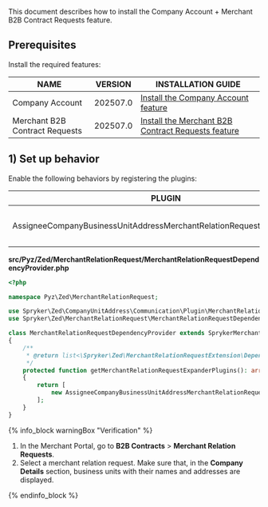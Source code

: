 This document describes how to install the Company Account + Merchant B2B Contract Requests feature.

## Prerequisites

Install the required features:

| NAME                           | VERSION          | INSTALLATION GUIDE                                                                                                                                                                             |
|--------------------------------|------------------|------------------------------------------------------------------------------------------------------------------------------------------------------------------------------------------------|
| Company Account                | 202507.0 | [Install the Company Account feature](/docs/pbc/all/customer-relationship-management/latest/base-shop/install-and-upgrade/install-features/install-the-company-account-feature.html) |
| Merchant B2B Contract Requests | 202507.0 | [Install the Merchant B2B Contract Requests feature](/docs/pbc/all/merchant-management/latest/base-shop/install-and-upgrade/install-the-merchant-b2b-contract-requests-feature.html) |

## 1) Set up behavior

Enable the following behaviors by registering the plugins:

| PLUGIN                                                                  | SPECIFICATION                                                                                      | PREREQUISITES | NAMESPACE                                                                   |
|-------------------------------------------------------------------------|----------------------------------------------------------------------------------------------------|---------------|-----------------------------------------------------------------------------|
| AssigneeCompanyBusinessUnitAddressMerchantRelationRequestExpanderPlugin | Expands `MerchantRelationRequestCollectionTransfer` with an assignee company business unit addresses. |               | Spryker\Zed\CompanyUnitAddress\Communication\Plugin\MerchantRelationRequest |

**src/Pyz/Zed/MerchantRelationRequest/MerchantRelationRequestDependencyProvider.php**

```php
<?php

namespace Pyz\Zed\MerchantRelationRequest;

use Spryker\Zed\CompanyUnitAddress\Communication\Plugin\MerchantRelationRequest\AssigneeCompanyBusinessUnitAddressMerchantRelationRequestExpanderPlugin;
use Spryker\Zed\MerchantRelationRequest\MerchantRelationRequestDependencyProvider as SprykerMerchantRelationRequestDependencyProvider;

class MerchantRelationRequestDependencyProvider extends SprykerMerchantRelationRequestDependencyProvider
{
    /**
     * @return list<\Spryker\Zed\MerchantRelationRequestExtension\Dependency\Plugin\MerchantRelationRequestExpanderPluginInterface>
     */
    protected function getMerchantRelationRequestExpanderPlugins(): array
    {
        return [
            new AssigneeCompanyBusinessUnitAddressMerchantRelationRequestExpanderPlugin(),
        ];
    }
}
```

{% info_block warningBox "Verification" %}


1. In the Merchant Portal, go to **B2B Contracts** > **Merchant Relation Requests**.
2. Select a merchant relation request.
  Make sure that, in the **Company Details** section, business units with their names and addresses are displayed.

{% endinfo_block %}
